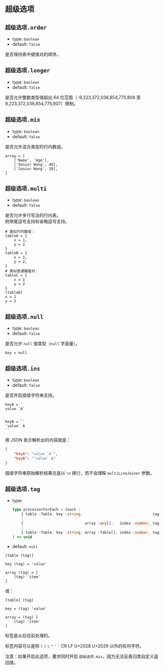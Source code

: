 
`超级选项`
==========

`超级选项.order`
----------------

*   type: `boolean`
*   default: `false`

是否保持表中键值对的顺序。

`超级选项.longer`
-----------------

*   type: `boolean`
*   default: `false`

是否允许整数类型值超出 64 位范围（-9,223,372,036,854,775,808 至 9,223,372,036,854,775,807）限制。

`超级选项.mix`
--------------

*   type: `boolean`
*   default: `false`

是否允许混合类型的行内数组。

```
array = [
    ['Name', 'Age'],
    ['Senior Wang', 40],
    ['Junior Wang', 20],
]
```

`超级选项.multi`
----------------

*   type: `boolean`
*   default: `false`

是否允许多行写法的行内表。  
附带尾逗号支持和省略逗号支持。

```
# 类似行内数组：
tableA = {
    x = 1,
    y = 2
}
tableB = {
    x = 1,
    y = 2,
}
# 类似普通键值对：
tableC = {
    x = 1
    y = 2
}
[tableD]
x = 1
y = 2
```

`超级选项.null`
---------------

*   type: `boolean`
*   default: `false`

是否允许 `null` 值类型（`null` 字面量）。

```
key = null
```

`超级选项.ins`
--------------

*   type: `boolean`
*   default: `false`

是否开启插值字符串支持。

```
keyA = `
value `A`
`

keyB = ``
`value` A
``

```

用 JSON 表示解析出的内容就是：

```json
{
    "keyA": "value `A`",
    "keyB": "`value` A"
}
```

插值字符串原始解析结果总是以 `\n` 换行，而不会理睬 `multiLineJoiner` 参数。

`超级选项.tag`
--------------

*   type:
    ```typescript
    type processorForEach = (each :
        { table :Table, key :string,                                tag :string }
        |
        {                            array :any[],   index :number, tag :string }
        |
        { table :Table, key :string, array :Table[], index :number, tag :string }
    ) => void
    ```
*   default: `null`

```
[table (tag)]

key (tag) = 'value'

array (tag) = [
    (tag) 'item'
]
```

或：

```
[table] (tag)

key = (tag) 'value'

array = (tag) [
    (tag) 'item'
]
```

标签是从后往前处理的。

标签内容可以是除 `(` `)` <code>&#92;</code> `"` `'` <code>&#96;</code> CR LF U+2028 U+2029 以外的任何字符。

注意：如果开启此选项，要求同时开启 `超级选项.mix`，因为无法妥善归类自定义返回值。
